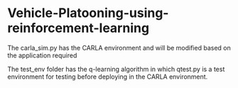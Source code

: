 # Vehicle-Platooning-using-reinforcement-learning

The carla_sim.py has the CARLA environment and will be modified based on the application required

The test_env folder has the q-learning algorithm in which qtest.py is a test environment for testing before deploying in the CARLA environment.
